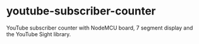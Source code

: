 # youtube-subscriber-counter
YouTube subscriber counter with NodeMCU board, 7 segment display and the YouTube Sight library.
